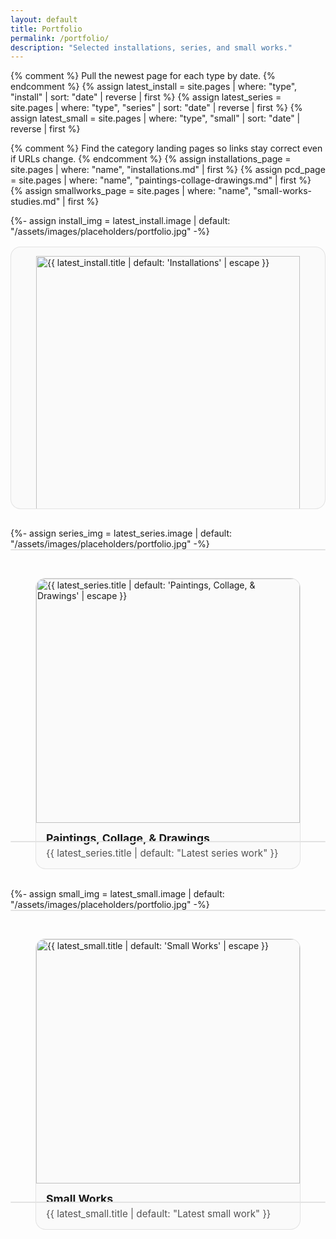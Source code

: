 ```yaml
---
layout: default
title: Portfolio
permalink: /portfolio/
description: "Selected installations, series, and small works."
---
```


{% comment %}
Pull the newest page for each type by date.
{% endcomment %}
{% assign latest_install = site.pages | where: "type", "install" | sort: "date" | reverse | first %}
{% assign latest_series  = site.pages | where: "type", "series"  | sort: "date" | reverse | first %}
{% assign latest_small   = site.pages | where: "type", "small"   | sort: "date" | reverse | first %}

{% comment %}
Find the category landing pages so links stay correct even if URLs change.
{% endcomment %}
{% assign installations_page = site.pages | where: "name", "installations.md" | first %}
{% assign pcd_page          = site.pages | where: "name", "paintings-collage-drawings.md" | first %}
{% assign smallworks_page   = site.pages | where: "name", "small-works-studies.md" | first %}

<style>
  .portfolio-grid{
    display:grid;
    gap:1rem;
    grid-template-columns: repeat(auto-fit, minmax(260px, 1fr));
  }
  .portfolio-card{
    display:block;
    border:1px solid color-mix(in oklab, currentColor 10%, transparent);
    border-radius:16px;
    overflow:hidden;
    text-decoration:none;
    background: color-mix(in oklab, Canvas 98%, currentColor 2%);
    transition: transform .12s ease, box-shadow .12s ease;
  }
  .portfolio-card:hover{ transform: translateY(-2px); box-shadow: 0 6px 18px rgba(0,0,0,.12); }
  .portfolio-card img{
    width:100%;
    aspect-ratio: 4/3;
    object-fit: cover;
    display:block;
  }
  .portfolio-card figcaption{ padding: .9rem 1rem; }
  .portfolio-card h3{ margin:0 0 .25rem; font-size:1.1rem; }
  .portfolio-card p{ margin:0; opacity:.75; font-size:.95rem; }
</style>

<div class="portfolio-grid">
  {%- assign install_img = latest_install.image | default: "/assets/images/placeholders/portfolio.jpg" -%}
  <a class="portfolio-card" href="{{ installations_page.url | relative_url }}">
    <figure>
      <img src="{{ install_img | relative_url }}" alt="{{ latest_install.title | default: 'Installations' | escape }}" loading="lazy" decoding="async">
      <figcaption>
        <h3>Installations</h3>
        <p>{{ latest_install.title | default: "Latest installation" }}</p>
      </figcaption>
    </figure>
  </a>

  {%- assign series_img = latest_series.image | default: "/assets/images/placeholders/portfolio.jpg" -%}
  <a class="portfolio-card" href="{{ pcd_page.url | relative_url }}">
    <figure>
      <img src="{{ series_img | relative_url }}" alt="{{ latest_series.title | default: 'Paintings, Collage, & Drawings' | escape }}" loading="lazy" decoding="async">
      <figcaption>
        <h3>Paintings, Collage, &amp; Drawings</h3>
        <p>{{ latest_series.title | default: "Latest series work" }}</p>
      </figcaption>
    </figure>
  </a>

  {%- assign small_img = latest_small.image | default: "/assets/images/placeholders/portfolio.jpg" -%}
  <a class="portfolio-card" href="{{ smallworks_page.url | relative_url }}">
    <figure>
      <img src="{{ small_img | relative_url }}" alt="{{ latest_small.title | default: 'Small Works' | escape }}" loading="lazy" decoding="async">
      <figcaption>
        <h3>Small Works</h3>
        <p>{{ latest_small.title | default: "Latest small work" }}</p>
      </figcaption>
    </figure>
  </a>
</div>
